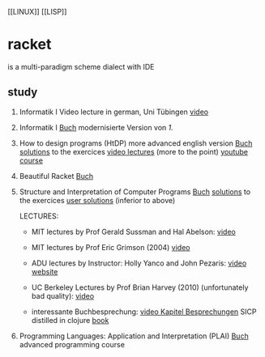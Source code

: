 [[LINUX]] [[LISP]]
# racket
is a multi-paradigm scheme dialect with IDE

## study
1. Informatik I
   Video lecture in german, Uni Tübingen
   [video](https://www.youtube.com/watch?v=AA5qBbTO7IA&list=PL1XF9qjV8kH11R-SRa0g8SaB0DOUhxH5p)
   
2. Informatik I
   [Buch](file:///home/maya/scripting/schreibeDeinProgram.pdf)
   modernisierte Version von *1.* 
   
3. How to design programs (HtDP)
   more advanced english version
   [Buch](http://htdp.org/)
   [solutions](https://github.com/kskyten/htdp-solutions) to the exercices
   [video lectures](https://vimeo.com/showcase/1987192)
   (more to the point) [youtube course](https://www.youtube.com/channel/UC7dEjIUwSxSNcW4PqNRQW8w/playlists)
   

4. Beautiful Racket
   [Buch](https://beautifulracket.com/)

5. Structure and Interpretation of Computer Programs 
   [Buch](https://mitpress.mit.edu/sites/default/files/sicp/full-text/book/book.html)
   [solutions](http://community.schemewiki.org/?sicp-solutions) to the exercices
   [user solutions](https://github.com/kana/sicp) (inferior to above)
   
   LECTURES:
   - MIT lectures by Prof Gerald Sussman and Hal Abelson:
     [video](https://www.youtube.com/playlist?list=PLE18841CABEA24090) 
   - MIT lectures by Prof Eric Grimson (2004)
     [video](https://www.youtube.com/watch?v=FIUJd_ZFmGo&list=PL7BcsI5ueSNFPCEisbaoQ0kXIDX9rR5FF&index=1)
   - ADU lectures by Instructor: Holly Yanco and John Pezaris:
     [video](https://www.youtube.com/playlist?list=PLhrXA-RW-v-u1L7NuEQgNstePyJJuyoHM)
     [website](http://www.aduni.org/courses/sicp/index.php?view=cw)
     
   - UC Berkeley Lectures by Prof Brian Harvey (2010) (unfortunately bad
     quality):
     [video](https://www.youtube.com/watch?v=4leZ1Ca4f0g&list=PLhMnuBfGeCDNgVzLPxF9o5UNKG1b-LFY9&index=1)
   - interessante Buchbesprechung:
     [video Kapitel Besprechungen](https://www.youtube.com/watch?v=oA-FdE3KV88&list=PLVFrD1dmDdvdvWFK8brOVNL7bKHpE-9w0)
   SICP distilled in clojure [book](http://www.sicpdistilled.com/)

6. Programming Languages: Application and Interpretation (PLAI)
   [Buch](http://cs.brown.edu/courses/cs173/2012/book/)
   advanced programming course 
   


   
